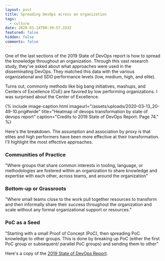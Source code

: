```yaml
---
layout: post
title: Spreading DevOps across an organization
tags:
  - culture
date: 2020-03-14T00:39:57.333Z
featured: false
hidden: false
comments: false
---
```

One of the last sections of the 2019 State of DevOps report is how to spread the knowledge throughout an organization. Through this vast research study, they've asked about what approaches were used in the disseminating DevOps. They matched this data with the various organizational and SDO performance levels (low, medium, high, and elite).

<!--more-->

Turns out, commonly methods like big bang initiatives, mashups, and Centers of Excellence (CoE) are favored by low performing organizations. I was surprised about the Center of Excellence. 

{% include image-caption.html imageurl="/assets/uploads/2020-03-13_20-49-10.png#wide" title="Heatmap of devops transformation by state of devops report" caption="Credits to 2019 State of DevOps Report. Page 74." %}

Here's the breakdown. The assumption and association by proxy is that elites and high performers have been more effective at their transformation. I'll highlight the most effective approaches. 

### Communities of Practice

"Where groups that share common  interests in tooling, language, or methodologies are fostered within an organization to share knowledge and expertise with each other, across teams, and around the organization"

### Bottom-up or Grassroots

"Where small teams close to the work  pull together resources to transform and then informally share their success throughout the organization and scale without any formal organizational support or resources."

### PoC as a Seed

"Starting with a small Proof of Concept (PoC), then spreading PoC knowledge to other groups. This is done by breaking up PoC (either the first PoC group or subsequent/ parallel PoC groups) and sending them to other"

Here's a copy of the <a href="https://devops-workshop.newsignature.com/slides/state-of-devops-2019.pdf" download> 2019 State of DevOps Report</a>.